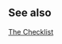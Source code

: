 ---
---


## See also 

[The Checklist](https://www.newyorker.com/magazine/2007/12/10/the-checklist)

